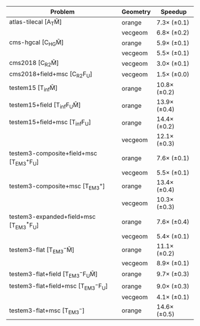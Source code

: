 | Problem                                                        | Geometry |      Speedup |
| -------------------------------------------------------------- | -------- | ------------ |
| atlas-tilecal [A$_\mathrm{T}$M̃]                               | orange   |  7.3× (±0.1) |
|                                                                | vecgeom  |  6.8× (±0.2) |
| cms-hgcal [C$_\mathrm{HG}$M̃]                                  | orange   |  5.9× (±0.1) |
|                                                                | vecgeom  |  5.5× (±0.1) |
| cms2018 [C$_\mathrm{R2}$M̃]                                    | vecgeom  |  3.0× (±0.1) |
| cms2018+field+msc [C$_\mathrm{R2}$F$_\mathrm{U}$]              | vecgeom  |  1.5× (±0.0) |
| testem15 [T$_\mathrm{inf}$M̃]                                  | orange   | 10.8× (±0.2) |
| testem15+field [T$_\mathrm{inf}$F$_\mathrm{U}$M̃]              | orange   | 13.9× (±0.4) |
| testem15+field+msc [T$_\mathrm{inf}$F$_\mathrm{U}$]            | orange   | 14.4× (±0.2) |
|                                                                | vecgeom  | 12.1× (±0.3) |
| testem3-composite+field+msc [T$_\mathrm{EM3}^+$F$_\mathrm{U}$] | orange   |  7.6× (±0.1) |
|                                                                | vecgeom  |  5.5× (±0.1) |
| testem3-composite+msc [T$_\mathrm{EM3}^+$]                     | orange   | 13.4× (±0.4) |
|                                                                | vecgeom  | 10.3× (±0.3) |
| testem3-expanded+field+msc [T$_\mathrm{EM3}^*$F$_\mathrm{U}$]  | orange   |  7.6× (±0.4) |
|                                                                | vecgeom  |  5.4× (±0.1) |
| testem3-flat [T$_\mathrm{EM3}^-$M̃]                            | orange   | 11.1× (±0.2) |
|                                                                | vecgeom  |  8.9× (±0.1) |
| testem3-flat+field [T$_\mathrm{EM3}^-$F$_\mathrm{U}$M̃]        | orange   |  9.7× (±0.3) |
| testem3-flat+field+msc [T$_\mathrm{EM3}^-$F$_\mathrm{U}$]      | orange   |  9.0× (±0.3) |
|                                                                | vecgeom  |  4.1× (±0.1) |
| testem3-flat+msc [T$_\mathrm{EM3}^-$]                          | orange   | 14.6× (±0.5) |
